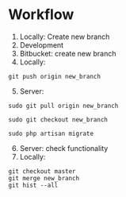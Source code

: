 # Workflow
1. Locally: Create new branch
2. Development
3. Bitbucket: create new branch
4. Locally:
````
git push origin new_branch
````
5. Server: 
````
sudo git pull origin new_branch

sudo git checkout new_branch

sudo php artisan migrate
````
6. Server: check functionality
7. Locally: 
````
git checkout master
git merge new_branch
git hist --all
````
